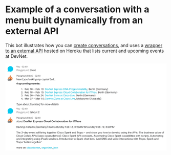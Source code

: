 # Example of a conversation with a menu built dynamically from an external API 

This bot illustrates how you can [create conversations](externalapi/bot.js#L117),
and uses a [wrapper to an external API](externalapi/events.js) hosted on Heroku that lists current and upcoming events at DevNet.

![devnet-botkit](../docs/img/devnet-botkit-convo.png)
